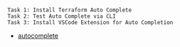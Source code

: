 
```

Task 1: Install Terraform Auto Complete
Task 2: Test Auto Complete via CLI
Task 3: Install VSCode Extension for Auto Completion

```

- [autocomplete](https://github.com/btkrausen/hashicorp/blob/master/terraform/Hands-On%20Labs/Section%2011%20-%20Additional%20Terraform%20Labs/02%20-%20Terraform_AutoComplete.md)
